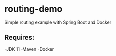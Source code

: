 # routing-demo
Simple routing example with Spring Boot and Docker

## Requires:
-JDK 11
-Maven
-Docker


